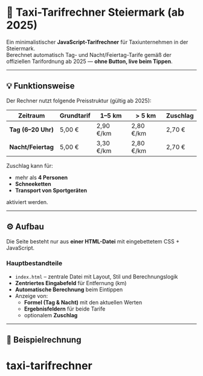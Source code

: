 # 🚕 Taxi-Tarifrechner Steiermark (ab 2025)

Ein minimalistischer **JavaScript-Tarifrechner** für Taxiunternehmen in der Steiermark.  
Berechnet automatisch Tag- und Nacht/Feiertag-Tarife gemäß der offiziellen Tarifordnung ab 2025 — **ohne Button, live beim Tippen**.

---

## 💡 Funktionsweise

Der Rechner nutzt folgende Preisstruktur (gültig ab 2025):

| Zeitraum           | Grundtarif | 1–5 km    | > 5 km    | Zuschlag |
| ------------------ | ---------- | --------- | --------- | -------- |
| **Tag (6–20 Uhr)** | 5,00 €     | 2,90 €/km | 2,80 €/km | 2,70 €   |
| **Nacht/Feiertag** | 5,00 €     | 3,30 €/km | 2,80 €/km | 2,70 €   |

Zuschlag kann für:

- mehr als **4 Personen**
- **Schneeketten**
- **Transport von Sportgeräten**

aktiviert werden.

---

## ⚙️ Aufbau

Die Seite besteht nur aus **einer HTML-Datei** mit eingebettetem CSS + JavaScript.

### Hauptbestandteile

- `index.html` – zentrale Datei mit Layout, Stil und Berechnungslogik
- **Zentriertes Eingabefeld** für Entfernung (km)
- **Automatische Berechnung** beim Eintippen
- Anzeige von:
  - **Formel (Tag & Nacht)** mit den aktuellen Werten
  - **Ergebnisfeldern** für beide Tarife
  - optionalem **Zuschlag**

---

## 🧮 Beispielrechnung
# taxi-tarifrechner
